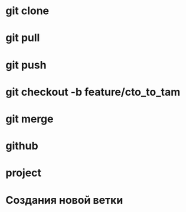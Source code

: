 # git clone

# git pull

# git push

# git checkout -b feature/cto_to_tam

# git merge

# github

# project

# Создания новой ветки
